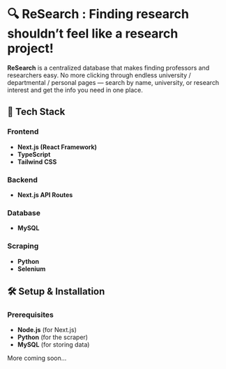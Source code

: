 # 🔍  ReSearch : Finding research shouldn’t feel like a research project!

**ReSearch** is a centralized database that makes finding professors and researchers easy. No more clicking through endless university / departmental / personal pages — search by name, university, or research interest and get the info you need in one place.

## 🚀 Tech Stack  
### **Frontend**  
- **Next.js (React Framework)**
- **TypeScript**
- **Tailwind CSS**

### **Backend**  
- **Next.js API Routes**

### **Database**  
- **MySQL**

### **Scraping**  
- **Python**
- **Selenium**

## 🛠️ Setup & Installation  

### **Prerequisites**  
- **Node.js** (for Next.js)  
- **Python** (for the scraper)  
- **MySQL** (for storing data)

More coming soon...
